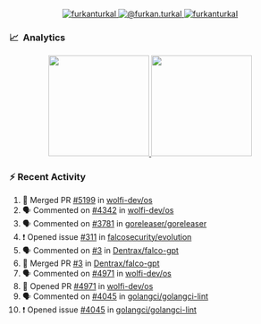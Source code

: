 <p align="center">
  <a href="https://linkedin.com/in/furkanturkal" target="blank">
    <img src="https://img.shields.io/badge/linkedin-%230077B5.svg?&style=for-the-badge&logo=linkedin&logoColor=white" alt="furkanturkal" />
  </a>
  <a href="https://medium.com/@furkan.turkal" target="blank">
    <img src="https://img.shields.io/badge/medium-%2312100E.svg?&style=for-the-badge&logo=medium&logoColor=white" alt="@furkan.turkal" />
  </a>
  <a href="https://twitter.com/furkanturkaI" target="blank">
    <img src="https://img.shields.io/badge/Twitter-1DA1F2?style=for-the-badge&logo=twitter&logoColor=white" alt="furkanturkaI" />
  </a>
</p>

### 📈 &nbsp;Analytics

<p align="center">
  <a href="https://coderstats.net/github/#Dentrax">
    <img height="180em" src="https://github-readme-stats-eight-theta.vercel.app/api?username=Dentrax&show_icons=true&theme=algolia&include_all_commits=true&count_private=true&line_height=26"/>
    <img height="180em" src="https://github-readme-stats-eight-theta.vercel.app/api/top-langs/?username=Dentrax&layout=compact&langs_count=8&theme=algolia&line_height=26"/>
  </a>
</p>

### :zap: Recent Activity

<!--START_SECTION:activity-->
1. 🎉 Merged PR [#5199](https://github.com/wolfi-dev/os/pull/5199) in [wolfi-dev/os](https://github.com/wolfi-dev/os)
2. 🗣 Commented on [#4342](https://github.com/wolfi-dev/os/issues/4342#issuecomment-1706222078) in [wolfi-dev/os](https://github.com/wolfi-dev/os)
3. 🗣 Commented on [#3781](https://github.com/goreleaser/goreleaser/issues/3781#issuecomment-1706043523) in [goreleaser/goreleaser](https://github.com/goreleaser/goreleaser)
4. ❗ Opened issue [#311](https://github.com/falcosecurity/evolution/issues/311) in [falcosecurity/evolution](https://github.com/falcosecurity/evolution)
5. 🗣 Commented on [#3](https://github.com/Dentrax/falco-gpt/pull/3#issuecomment-1704685133) in [Dentrax/falco-gpt](https://github.com/Dentrax/falco-gpt)
6. 🎉 Merged PR [#3](https://github.com/Dentrax/falco-gpt/pull/3) in [Dentrax/falco-gpt](https://github.com/Dentrax/falco-gpt)
7. 🗣 Commented on [#4971](https://github.com/wolfi-dev/os/pull/4971#issuecomment-1699784195) in [wolfi-dev/os](https://github.com/wolfi-dev/os)
8. 💪 Opened PR [#4971](https://github.com/wolfi-dev/os/pull/4971) in [wolfi-dev/os](https://github.com/wolfi-dev/os)
9. 🗣 Commented on [#4045](https://github.com/golangci/golangci-lint/issues/4045#issuecomment-1695456851) in [golangci/golangci-lint](https://github.com/golangci/golangci-lint)
10. ❗ Opened issue [#4045](https://github.com/golangci/golangci-lint/issues/4045) in [golangci/golangci-lint](https://github.com/golangci/golangci-lint)
<!--END_SECTION:activity-->
